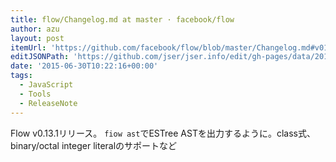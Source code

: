 ```yaml
---
title: flow/Changelog.md at master · facebook/flow
author: azu
layout: post
itemUrl: 'https://github.com/facebook/flow/blob/master/Changelog.md#v0131'
editJSONPath: 'https://github.com/jser/jser.info/edit/gh-pages/data/2015/06/index.json'
date: '2015-06-30T10:22:16+00:00'
tags:
  - JavaScript
  - Tools
  - ReleaseNote
---
```

Flow v0.13.1リリース。
`fiow ast`でESTree ASTを出力するように。class式、binary/octal integer literalのサポートなど
